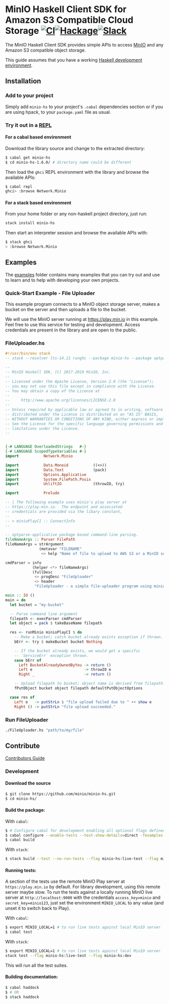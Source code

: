 # MinIO Haskell Client SDK for Amazon S3 Compatible Cloud Storage [![CI](https://github.com/minio/minio-hs/actions/workflows/ci.yml/badge.svg)](https://github.com/minio/minio-hs/actions/workflows/ci.yml)[![Hackage](https://img.shields.io/hackage/v/minio-hs.svg)](https://hackage.haskell.org/package/minio-hs)[![Slack](https://slack.min.io/slack?type=svg)](https://slack.min.io)

The MinIO Haskell Client SDK provides simple APIs to access [MinIO](https://min.io) and any Amazon S3 compatible object storage.

This guide assumes that you have a working [Haskell development environment](https://www.haskell.org/downloads/).

## Installation

### Add to your project

Simply add `minio-hs` to your project's `.cabal` dependencies section or if you are using hpack, to your `package.yaml` file as usual.

### Try it out in a [REPL](https://en.wikipedia.org/wiki/Read%E2%80%93eval%E2%80%93print_loop)

#### For a cabal based environment

Download the library source and change to the extracted directory:

``` sh
$ cabal get minio-hs
$ cd minio-hs-1.6.0/ # directory name could be different
```

Then load the `ghci` REPL environment with the library and browse the available APIs:

``` sh
$ cabal repl
ghci> :browse Network.Minio
```

#### For a stack based environment

From your home folder or any non-haskell project directory, just run:

```sh
stack install minio-hs
```

Then start an interpreter session and browse the available APIs with:

```sh
$ stack ghci
> :browse Network.Minio
```

## Examples

The [examples](https://github.com/minio/minio-hs/tree/master/examples) folder contains many examples that you can try out and use to learn and to help with developing your own projects.

### Quick-Start Example - File Uploader

This example program connects to a MinIO object storage server, makes a bucket on the server and then uploads a file to the bucket.

We will use the MinIO server running at https://play.min.io in this example. Feel free to use this service for testing and development. Access credentials are present in the library and are open to the public.

### FileUploader.hs
``` haskell
#!/usr/bin/env stack
-- stack --resolver lts-14.11 runghc --package minio-hs --package optparse-applicative --package filepath

--
-- MinIO Haskell SDK, (C) 2017-2019 MinIO, Inc.
--
-- Licensed under the Apache License, Version 2.0 (the "License");
-- you may not use this file except in compliance with the License.
-- You may obtain a copy of the License at
--
--     http://www.apache.org/licenses/LICENSE-2.0
--
-- Unless required by applicable law or agreed to in writing, software
-- distributed under the License is distributed on an "AS IS" BASIS,
-- WITHOUT WARRANTIES OR CONDITIONS OF ANY KIND, either express or implied.
-- See the License for the specific language governing permissions and
-- limitations under the License.
--


{-# LANGUAGE OverloadedStrings   #-}
{-# LANGUAGE ScopedTypeVariables #-}
import           Network.Minio

import           Data.Monoid           ((<>))
import           Data.Text             (pack)
import           Options.Applicative
import           System.FilePath.Posix
import           UnliftIO              (throwIO, try)

import           Prelude

-- | The following example uses minio's play server at
-- https://play.min.io.  The endpoint and associated
-- credentials are provided via the libary constant,
--
-- > minioPlayCI :: ConnectInfo
--

-- optparse-applicative package based command-line parsing.
fileNameArgs :: Parser FilePath
fileNameArgs = strArgument
               (metavar "FILENAME"
                <> help "Name of file to upload to AWS S3 or a MinIO server")

cmdParser = info
            (helper <*> fileNameArgs)
            (fullDesc
             <> progDesc "FileUploader"
             <> header
             "FileUploader - a simple file-uploader program using minio-hs")

main :: IO ()
main = do
  let bucket = "my-bucket"

  -- Parse command line argument
  filepath <- execParser cmdParser
  let object = pack $ takeBaseName filepath

  res <- runMinio minioPlayCI $ do
    -- Make a bucket; catch bucket already exists exception if thrown.
    bErr <- try $ makeBucket bucket Nothing

    -- If the bucket already exists, we would get a specific
    -- `ServiceErr` exception thrown.
    case bErr of
      Left BucketAlreadyOwnedByYou -> return ()
      Left e                       -> throwIO e
      Right _                      -> return ()

    -- Upload filepath to bucket; object name is derived from filepath.
    fPutObject bucket object filepath defaultPutObjectOptions

  case res of
    Left e   -> putStrLn $ "file upload failed due to " ++ show e
    Right () -> putStrLn "file upload succeeded."
```

### Run FileUploader

``` sh
./FileUploader.hs "path/to/my/file"

```

## Contribute

[Contributors Guide](https://github.com/minio/minio-hs/blob/master/CONTRIBUTING.md)

### Development

#### Download the source

```sh
$ git clone https://github.com/minio/minio-hs.git
$ cd minio-hs/
``` 

#### Build the package:

With `cabal`:

```sh
$ # Configure cabal for development enabling all optional flags defined by the package.
$ cabal configure --enable-tests --test-show-details=direct -fexamples -fdev -flive-test
$ cabal build
```

With `stack`:

``` sh
$ stack build --test --no-run-tests --flag minio-hs:live-test --flag minio-hs:dev --flag minio-hs:examples
```
#### Running tests:

A section of the tests use the remote MinIO Play server at `https://play.min.io` by default. For library development, using this remote server maybe slow. To run the tests against a locally running MinIO live server at `http://localhost:9000` with the credentials `access_key=minio` and `secret_key=minio123`, just set the environment `MINIO_LOCAL` to any value (and unset it to switch back to Play).

With `cabal`:

```sh
$ export MINIO_LOCAL=1 # to run live tests against local MinIO server
$ cabal test
```

With `stack`:

``` sh
$ export MINIO_LOCAL=1 # to run live tests against local MinIO server
stack test --flag minio-hs:live-test --flag minio-hs:dev
```

This will run all the test suites.

#### Building documentation:

```sh
$ cabal haddock
$ # OR
$ stack haddock
```
